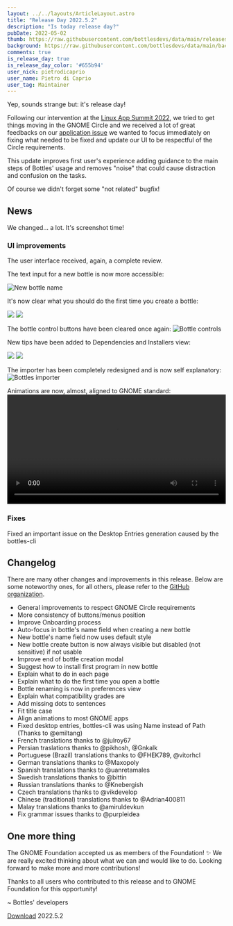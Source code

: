 ```yaml
---
layout: ../../layouts/ArticleLayout.astro
title: "Release Day 2022.5.2"
description: "Is today release day?"
pubDate: 2022-05-02
thumb: https://raw.githubusercontent.com/bottlesdevs/data/main/releases/2022.5.2/release-day.png
background: https://raw.githubusercontent.com/bottlesdevs/data/main/backgrounds/2022.5.2.png
comments: true
is_release_day: true
is_release_day_color: '#655b94'
user_nick: pietrodicaprio
user_name: Pietro di Caprio
user_tag: Maintainer
---
```


Yep, sounds strange but: it's release day!

Following our intervention at the [Linux App Summit 2022](https://conf.linuxappsummit.org/event/4/timetable/#all), 
we tried to get things moving in the GNOME Circle and we received a lot of great feedbacks on our [application issue](https://gitlab.gnome.org/Teams/Circle/-/issues/61) 
we wanted to focus immediately on fixing what needed to be fixed and update our UI to be respectful of the Circle requirements.

This update improves first user's experience adding guidance to the main steps of Bottles' usage and removes "noise" that could 
cause distraction and confusion on the tasks.

Of course we didn't forget some "not related" bugfix!

## News
We changed... a lot. It's screenshot time!

### UI improvements
The user interface received, again, a complete review.

The text input for a new bottle is now more accessible:

![New bottle name](/uploads/bottles-new-bottle-2022.5.2.png)

It's now clear what you should do the first time you create a bottle:

<div class="grid-pics">
    <img src="/uploads/bottles-details-no-programs-2022.5.2.png" tooltip="No programs in details" />
    <img src="/uploads/bottles-no-programs-2022.5.2.png" tooltip="No programs" />
</div>

The bottle control buttons have been cleared once again:
![Bottle controls](/uploads/bottles-ui-buttons-2022.5.2.png)

New tips have been added to Dependencies and Installers view:

<div class="grid-pics">
    <img src="/uploads/bottles-dependencies-title-2022.5.2.png" tooltip="Dependencies" />
    <img src="/uploads/bottles-installers-title-2022.5.2.png" tooltip="Installers" />
</div>

The importer has been completely redesigned and is now self explanatory:
![Bottles importer](/uploads/bottles-importer-2022.5.2.png)

Animations are now, almost, aligned to GNOME standard:
<video style="width: 100%; height: auto;" width="320" height="240" autoplay controls>
  <source src="/uploads/anims.mp4" type="video/mp4">
  Your browser does not support the video tag.
</video>

### Fixes
Fixed an important issue on the Desktop Entries generation caused by the bottles-cli

## Changelog
There are many other changes and improvements in this release. Below are some 
noteworthy ones, for all others, please refer to the [GitHub organization](https://github.com/bottlesdevs).

  * General improvements to respect GNOME Circle requirements
  * More consistency of buttons/menus position
  * Improve Onboarding process
  * Auto-focus in bottle's name field when creating a new bottle
  * New bottle's name field now uses default style
  * New bottle create button is now always visible but disabled (not sensitive) if not usable
  * Improve end of bottle creation modal
  * Suggest how to install first program in new bottle
  * Explain what to do in each page
  * Explain what to do the first time you open a bottle
  * Bottle renaming is now in preferences view
  * Explain what compatibility grades are
  * Add missing dots to sentences
  * Fit title case
  * Align animations to most GNOME apps
  * Fixed desktop entries, bottles-cli was using Name instead of Path (Thanks to @emiltang)
  * French translations thanks to @julroy67
  * Persian traslations thanks to @pikhosh, @Gnkalk
  * Portuguese (Brazil) translations thanks to @FHEK789, @vitorhcl
  * German translations thanks to @Maxopoly
  * Spanish translations thanks to @uanretamales
  * Swedish translations thanks to @bittin
  * Russian translations thanks to @Knebergish
  * Czech translations thanks to @vikdevelop
  * Chinese (traditional) translations thanks to @Adrian400811
  * Malay translations thanks to @amiruldevkun
  * Fix grammar issues thanks to @purpleidea

## One more thing
The GNOME Foundation accepted us as members of the Foundation! ✨
We are really excited thinking about what we can and would like to do. Looking forward to make more and more contributions!

Thanks to all users who contributed to this release and to GNOME Foundation for this opportunity!

~ Bottles' developers

<a class="button" href="/download" style="">Download</a> 2022.5.2

